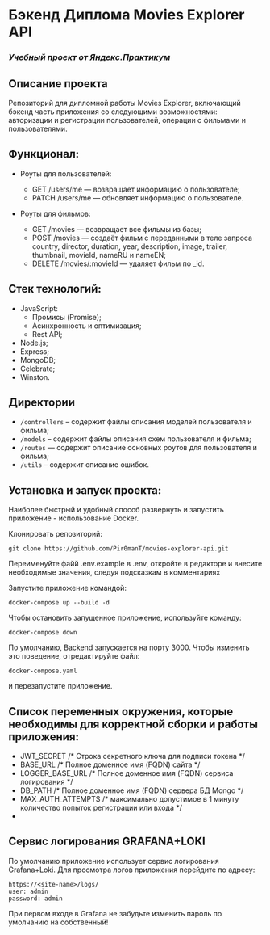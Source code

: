 # Бэкенд Диплома Movies Explorer API
### *Учебный проект от [Яндекс.Практикум](https://practicum.yandex.ru/web/)*

## Описание проекта
Репозиторий для дипломной работы Movies Explorer, включающий бэкенд часть приложения со следующими возможностями: авторизации и регистрации пользователей, операции с фильмами и пользователями.

## Функционал:
- Роуты для пользователей:
    - GET /users/me — возвращает информацию о пользователе;
    - PATCH /users/me — обновляет информацию о пользователе.

- Роуты для фильмов:
    - GET /movies — возвращает все фильмы из базы;
    - POST /movies — создаёт фильм с переданными в теле запроса country, director, duration, year, description, image, trailer, thumbnail, movieId, nameRU и nameEN;
    - DELETE /movies/:movieId — удаляет фильм по _id.

## Стек технологий:
- JavaScript:
    - Промисы (Promise);
    - Асинхронность и оптимизация;
    - Rest API;
- Node.js;
- Express;
- MongoDB;
- Сelebrate;
- Winston.

## Директории
* `/controllers` – содержит файлы описания моделей пользователя и фильма;
* `/models` – содержит файлы описания схем пользователя и фильма;
* `/routes` — содержит описание основных роутов для пользователя и фильма;
* `/utils` – содержит описание ошибок.

## Установка и запуск проекта:

Наиболее быстрый и удобный способ развернуть и запустить приложение - использование
Docker.

Клонировать репозиторий:

    git clone https://github.com/Pir0manT/movies-explorer-api.git

Переименуйте файй .env.example в .env, откройте в редакторе и внесите необходимые значения,
следуя подсказкам в комментариях

Запустите приложение командой:

    docker-compose up --build -d

Чтобы остановить запущенное приложение, используйте команду:

    docker-compose down

По умолчанию, Backend запускается на порту 3000. Чтобы изменить это поведение, отредактируйте файл:

    docker-compose.yaml

и перезапустите приложение.

## Список переменных окружения, которые необходимы для корректной сборки и работы приложения:
- JWT_SECRET /* Строка секретного ключа для подписи токена */
- BASE_URL /* Полное доменное имя (FQDN) сайта */
- LOGGER_BASE_URL /* Полное доменное имя (FQDN) сервиса логирования */
- DB_PATH /* Полное доменное имя (FQDN) сервера БД Mongo */
- MAX_AUTH_ATTEMPTS /* максимально допустимое в 1 минуту количество попыток регистрации или входа */
- 
## Сервис логирования GRAFANA+LOKI

По умолчанию приложение использует сервис логирования Grafana+Loki. Для просмотра логов приложения перейдите по адресу:

    https://<site-name>/logs/
    user: admin
    password: admin

При первом входе в Grafana не забудьте изменить пароль по умолчанию на собственный!
